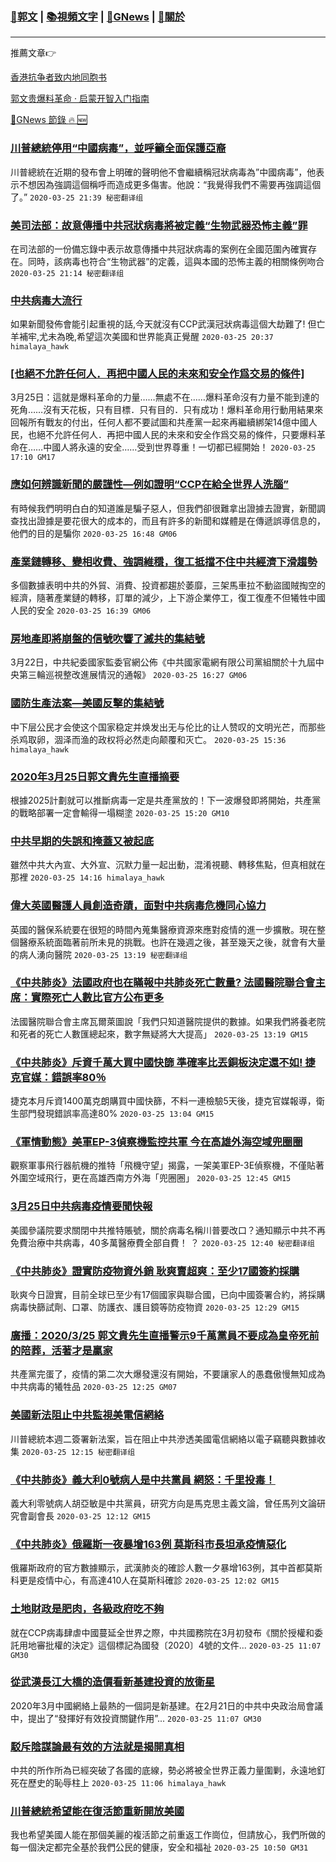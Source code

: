 ###  [:eagle:郭文](https://github.com/ourhimalayas/txt) | [:books:視頻文字](https://github.com/ourhimalayas/txt/blob/master/content/README.md) | [:newspaper:GNews](https://github.com/ourhimalayas/txt/blob/master/content/gnews/README.md) | [:pray:關於](https://github.com/ourhimalayas/home/tree/master/about)
---

推薦文章:point_right:

[香港抗争者致内地同胞书](https://github.com/ourhimalayas/news/blob/master/2019/08/a_letter_from_the_hong_kong_people.md)

[郭文贵爆料革命 · 启蒙开智入门指南](https://github.com/ourhimalayas/txt/issues/1)

[:newspaper:GNews 節錄 :fire: :new:](https://github.com/ourhimalayas/txt/blob/master/content/gnews/README.md) 



### [川普總統停用“中國病毒”，並呼籲全面保護亞裔](/content/gnews/1/README.md)

川普總統在近期的發布會上明確的聲明他不會繼續稱冠狀病毒為”中國病毒”，他表示不想因為強調這個稱呼而造成更多傷害。他說：“我覺得我們不需要再強調這個了。”  `2020-03-25 21:39 秘密翻译组`

### [美司法部：故意傳播中共冠狀病毒將被定義“生物武器恐怖主義”罪](/content/gnews/2/README.md)

在司法部的一份備忘錄中表示故意傳播中共冠狀病毒的案例在全國范圍內確實存在。同時，該病毒也符合“生物武器”的定義，這與本國的恐怖主義的相關條例吻合  `2020-03-25 21:14 秘密翻译组`

### [中共病毒大流行](/content/gnews/3/README.md)

如果新聞發佈會能引起重視的話,今天就沒有CCP武漢冠狀病毒這個大劫難了! 但亡羊補牢,尤未為晚,希望這次美國和世界能真正覺醒  `2020-03-25 20:37 himalaya_hawk`

### [[也絕不允許任何人．再把中國人民的未來和安全作爲交易的條件]](/content/gnews/4/README.md)

3月25日：這就是爆料革命的力量……無處不在……爆料革命沒有力量不能到達的死角……沒有天花板，只有目標．只有目的．只有成功！爆料革命用行動用結果來回報所有戰友的付出，任何人都不要試圖和共產黨一起來再繼續綁架14億中國人民，也絕不允許任何人．再把中國人民的未來和安全作爲交易的條件，只要爆料革命在……中國人將永遠的安全……受到世界尊重！一切都已經開始！  `2020-03-25 17:10 GM17`

### [應如何辨識新聞的嚴謹性—例如證明“CCP在給全世界人洗腦”](/content/gnews/5/README.md)

有時候我們明明白白的知道誰是騙子惡人，但我們卻很難拿出證據去證實，新聞調查找出證據是要花很大的成本的，而且有許多的新聞和媒體是在傳遞誤導信息的，他們的目的是騙你  `2020-03-25 16:48 GM06`

### [產業鏈轉移、變相收費、強調維穩，復工抵擋不住中共經濟下滑趨勢](/content/gnews/6/README.md)

多個數據表明中共的外貿、消費、投資都趨於萎靡，三架馬車拉不動盜國賊掏空的經濟，隨著產業鏈的轉移，訂單的減少，上下游企業停工，復工復產不但犧牲中國人民的安全  `2020-03-25 16:39 GM06`

### [房地產即將崩盤的信號吹響了滅共的集結號](/content/gnews/7/README.md)

3月22日，中共紀委國家監委官網公佈《中共國家電網有限公司黨組關於十九屆中央第三輪巡視整改進展情況的通報》  `2020-03-25 16:27 GM06`

### [國防生產法案—美國反擊的集結號](/content/gnews/8/README.md)

中下层公民才会使这个国家稳定并焕发出无与伦比的让人赞叹的文明光芒，而那些杀鸡取卵，涸泽而渔的政权将必然走向颠覆和灭亡。  `2020-03-25 15:36 himalaya_hawk`

### [2020年3月25日郭文貴先生直播摘要](/content/gnews/9/README.md)

根據2025計劃就可以推斷病毒一定是共產黨放的！下一波爆發即將開始，共產黨的戰略部署一定會輸得一塌糊塗  `2020-03-25 15:20 GM10`

### [中共早期的失誤和掩蓋又被起底](/content/gnews/10/README.md)

雖然中共大內宣、大外宣、沉默力量一起出動，混淆視聽、轉移焦點，但真相就在那裡  `2020-03-25 14:16 himalaya_hawk`

### [偉大英國醫護人員創造奇蹟，面對中共病毒危機同心協力](/content/gnews/11/README.md)

英國的醫保系統要在很短的時間內蒐集醫療資源來應對疫情的進一步擴散。現在整個醫療系統面臨著前所未見的挑戰。也許在幾週之後，甚至幾天之後，就會有大量的病人湧向醫院  `2020-03-25 13:19 秘密翻译组`

### [《中共肺炎》法國政府也在瞞報中共肺炎死亡數量? 法國醫院聯合會主席：實際死亡人數比官方公布更多](/content/gnews/12/README.md)

法國醫院聯合會主席瓦爾萊圖說「我們只知道醫院提供的數據。如果我們將養老院和死者的死亡人數匯總起來，數字無疑將大大提高」  `2020-03-25 13:19 GM15`

### [《中共肺炎》斥資千萬大買中國快篩 準確率比丟銅板決定還不如! 捷克官媒：錯誤率80％](/content/gnews/13/README.md)

捷克本月斥資1400萬克朗購買中國快篩，不料一連檢驗5天後，捷克官媒報導，衛生部門發現錯誤率高達80%  `2020-03-25 13:04 GM15`

### [《軍情動態》美軍EP-3偵察機監控共軍 今在高雄外海空域兜圈圈](/content/gnews/14/README.md)

觀察軍事飛行器航機的推特「飛機守望」揭露，一架美軍EP-3E偵察機，不僅貼著外圍空域飛行，更在高雄西南方外海「兜圈圈」  `2020-03-25 12:45 GM15`

### [3月25日中共病毒疫情要聞快報](/content/gnews/15/README.md)

美國參議院要求關閉中共推特賬號，關於病毒名稱川普要改口？通知顯示中共不再免費治療中共病毒，40多萬醫療費全部自費！ ？  `2020-03-25 12:40 秘密翻译组`

### [《中共肺炎》證實防疫物資外銷 耿爽賣超爽：至少17國簽約採購](/content/gnews/16/README.md)

耿爽今日證實，目前全球已至少有17個國家與聯合國，已向中國簽署合約，將採購病毒快篩試劑、口罩、防護衣、護目鏡等防疫物資  `2020-03-25 12:29 GM15`

### [廣播：2020/3/25 郭文貴先生直播警示9千萬黨員不要成為皇帝死前的陪葬，活著才是贏家](/content/gnews/17/README.md)

共產黨完蛋了，疫情的第二次大爆發還沒有開始，不要讓家人的愚蠢傲慢無知成為中共病毒的犧牲品  `2020-03-25 12:25 GM07`

### [美國新法阻止中共監視美電信網絡](/content/gnews/18/README.md)

川普總統本週二簽署新法案，旨在阻止中共滲透美國電信網絡以電子竊聽與數據收集  `2020-03-25 12:15 秘密翻译组`

### [《中共肺炎》義大利0號病人是中共黨員 網怒：千里投毒！](/content/gnews/19/README.md)

義大利零號病人胡亞敏是中共黨員，研究方向是馬克思主義文論，曾任馬列文論研究會副會長  `2020-03-25 12:12 GM15`

### [《中共肺炎》俄羅斯一夜暴增163例 莫斯科市長坦承疫情惡化](/content/gnews/20/README.md)

俄羅斯政府的官方數據顯示，武漢肺炎的確診人數一夕暴增163例，其中首都莫斯科更是疫情中心，有高達410人在莫斯科確診  `2020-03-25 12:02 GM15`

### [土地財政是肥肉，各級政府吃不夠](/content/gnews/21/README.md)

就在CCP病毒肆虐中國蔓延全世界之際，中共國務院在3月初發布《關於授權和委託用地審批權的決定》這個標記為國發〔2020〕4號的文件...  `2020-03-25 11:07 GM30`

### [從武漢長江大橋的造價看新基建投資的放衛星](/content/gnews/22/README.md)

2020年3月中國網絡上最熱的一個詞是新基建。在2月21日的中共中央政治局會議中，提出了“發揮好有效投資關鍵作用”...  `2020-03-25 11:07 GM30`

### [駁斥陰謀論最有效的方法就是揭開真相](/content/gnews/23/README.md)

中共的所作所為已經突破了各國的底線，勢必將被全世界正義力量圍剿，永遠地釘死在歷史的恥辱柱上  `2020-03-25 11:06 himalaya_hawk`

### [川普總統希望能在復活節重新開放美國](/content/gnews/24/README.md)

我也希望美國人能在那個美麗的複活節之前重返工作崗位，但請放心，我們所做的每一個決定都完全基於我們公民的健康，安全和福祉  `2020-03-25 10:50 GM31`

